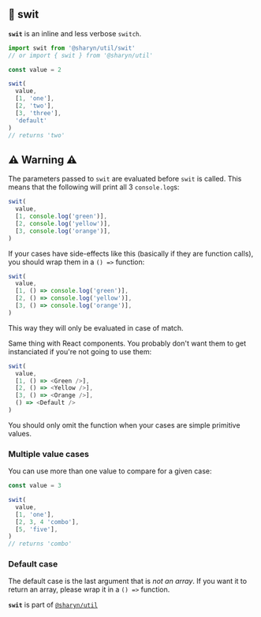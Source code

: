 ## 🌹 swit

**`swit`** is an inline and less verbose `switch`.

```js
import swit from '@sharyn/util/swit'
// or import { swit } from '@sharyn/util'

const value = 2

swit(
  value,
  [1, 'one'],
  [2, 'two'],
  [3, 'three'],
  'default'
)
// returns 'two'
```

## ⚠️ Warning ⚠️

The parameters passed to `swit` are evaluated before `swit` is called. This means that the following will print all 3 `console.log`s:

```js
swit(
  value,
  [1, console.log('green')],
  [2, console.log('yellow')],
  [3, console.log('orange')],
)
```

If your cases have side-effects like this (basically if they are function calls), you should wrap them in a `() =>` function:

```js
swit(
  value,
  [1, () => console.log('green')],
  [2, () => console.log('yellow')],
  [3, () => console.log('orange')],
)
```

This way they will only be evaluated in case of match.

Same thing with React components. You probably don't want them to get instanciated if you're not going to use them:

```js
swit(
  value,
  [1, () => <Green />],
  [2, () => <Yellow />],
  [3, () => <Orange />],
  () => <Default />
)
```

You should only omit the function when your cases are simple primitive values.

### Multiple value cases

You can use more than one value to compare for a given case:

```js
const value = 3

swit(
  value,
  [1, 'one'],
  [2, 3, 4 'combo'],
  [5, 'five'],
)
// returns 'combo'
```

### Default case

The default case is the last argument that is *not an array*. If you want it to return an array, please wrap it in a `() =>` function.

**`swit`** is part of [`@sharyn/util`](https://github.com/sharynjs/sharyn-util/blob/master/README.md)
